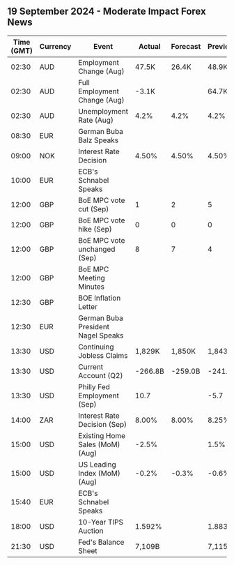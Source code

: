 ## 19 September 2024 - Moderate Impact Forex News

| Time (GMT) | Currency | Event | Actual | Forecast | Previous |
|------|----------|-------|--------|----------|----------|
| 02:30 | AUD | Employment Change (Aug) | 47.5K | 26.4K | 48.9K |
| 02:30 | AUD | Full Employment Change (Aug) | -3.1K |  | 64.7K |
| 02:30 | AUD | Unemployment Rate (Aug) | 4.2% | 4.2% | 4.2% |
| 08:30 | EUR | German Buba Balz Speaks |  |  |  |
| 09:00 | NOK | Interest Rate Decision | 4.50% | 4.50% | 4.50% |
| 10:00 | EUR | ECB's Schnabel Speaks |  |  |  |
| 12:00 | GBP | BoE MPC vote cut (Sep) | 1 | 2 | 5 |
| 12:00 | GBP | BoE MPC vote hike (Sep) | 0 | 0 | 0 |
| 12:00 | GBP | BoE MPC vote unchanged (Sep) | 8 | 7 | 4 |
| 12:00 | GBP | BoE MPC Meeting Minutes |  |  |  |
| 12:30 | GBP | BOE Inflation Letter |  |  |  |
| 12:30 | EUR | German Buba President Nagel Speaks |  |  |  |
| 13:30 | USD | Continuing Jobless Claims | 1,829K | 1,850K | 1,843K |
| 13:30 | USD | Current Account (Q2) | -266.8B | -259.0B | -241.0B |
| 13:30 | USD | Philly Fed Employment (Sep) | 10.7 |  | -5.7 |
| 14:00 | ZAR | Interest Rate Decision (Sep) | 8.00% | 8.00% | 8.25% |
| 15:00 | USD | Existing Home Sales (MoM) (Aug) | -2.5% |  | 1.5% |
| 15:00 | USD | US Leading Index (MoM) (Aug) | -0.2% | -0.3% | -0.6% |
| 15:40 | EUR | ECB's Schnabel Speaks |  |  |  |
| 18:00 | USD | 10-Year TIPS Auction | 1.592% |  | 1.883% |
| 21:30 | USD | Fed's Balance Sheet | 7,109B |  | 7,115B |

